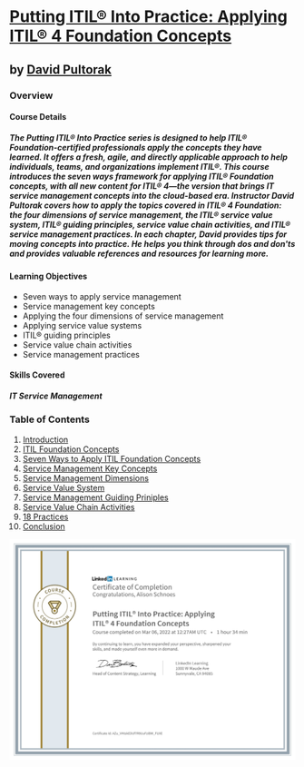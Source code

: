 # [Putting ITIL® Into Practice: Applying ITIL® 4 Foundation Concepts](https://www.linkedin.com/learning/putting-itil-into-practice-applying-itil-4-foundation-concepts/itil-4-in-the-real-world?autoplay=true)
## by [David Pultorak](https://www.linkedin.com/in/davidpultorak)

### Overview
#### Course Details
##### The Putting ITIL® Into Practice series is designed to help ITIL® Foundation-certified professionals apply the concepts they have learned. It offers a fresh, agile, and directly applicable approach to help individuals, teams, and organizations implement ITIL®. This course introduces the seven ways framework for applying ITIL® Foundation concepts, with all new content for ITIL® 4—the version that brings IT service management concepts into the cloud-based era. Instructor David Pultorak covers how to apply the topics covered in ITIL® 4 Foundation: the four dimensions of service management, the ITIL® service value system, ITIL® guiding principles, service value chain activities, and ITIL® service management practices. In each chapter, David provides tips for moving concepts into practice. He helps you think through dos and don'ts and provides valuable references and resources for learning more.
#### Learning Objectives
+ Seven ways to apply service management
+ Service management key concepts
+ Applying the four dimensions of service management
+ Applying service value systems
+ ITIL® guiding principles
+ Service value chain activities
+ Service management practices
#### Skills Covered
##### IT Service Management

### Table of Contents
1. [Introduction](https://github.com/hallan6749/LinkedIn-Learning/blob/main/Putting%20ITIL%C2%AE%20Into%20Practice%20Applying%20ITIL%C2%AE%204%20Foundation%20Concepts/Introduction.txt)
2. [ITIL Foundation Concepts](https://github.com/hallan6749/LinkedIn-Learning/blob/main/Putting%20ITIL%C2%AE%20Into%20Practice%20Applying%20ITIL%C2%AE%204%20Foundation%20Concepts/ITIL%20Foundation%20Concepts.txt)
3. [Seven Ways to Apply ITIL Foundation Concepts](https://github.com/hallan6749/LinkedIn-Learning/blob/main/Putting%20ITIL%C2%AE%20Into%20Practice%20Applying%20ITIL%C2%AE%204%20Foundation%20Concepts/Seven%20Ways%20to%20Apply%20ITIL%20Foundation%20Concepts.txt)
4. [Service Management Key Concepts](https://github.com/hallan6749/LinkedIn-Learning/blob/main/Putting%20ITIL%C2%AE%20Into%20Practice%20Applying%20ITIL%C2%AE%204%20Foundation%20Concepts/Service%20Management%20Key%20Concepts.txt)
5. [Service Management Dimensions](https://github.com/hallan6749/LinkedIn-Learning/blob/main/Putting%20ITIL%C2%AE%20Into%20Practice%20Applying%20ITIL%C2%AE%204%20Foundation%20Concepts/Service%20Management%20Dimensions.txt)
6. [Service Value System](https://github.com/hallan6749/LinkedIn-Learning/blob/main/Putting%20ITIL%C2%AE%20Into%20Practice%20Applying%20ITIL%C2%AE%204%20Foundation%20Concepts/Service%20Value%20System.txt)
7. [Service Management Guiding Priniples](https://github.com/hallan6749/LinkedIn-Learning/blob/main/Putting%20ITIL%C2%AE%20Into%20Practice%20Applying%20ITIL%C2%AE%204%20Foundation%20Concepts/Service%20Management%20Guiding%20Priniciples.txt)
8. [Service Value Chain Activities](https://github.com/hallan6749/LinkedIn-Learning/blob/main/Putting%20ITIL%C2%AE%20Into%20Practice%20Applying%20ITIL%C2%AE%204%20Foundation%20Concepts/Service%20Value%20Chain%20Activities.txt)
9. [18 Practices](https://github.com/hallan6749/LinkedIn-Learning/blob/main/Putting%20ITIL%C2%AE%20Into%20Practice%20Applying%20ITIL%C2%AE%204%20Foundation%20Concepts/18%20Practices.txt)
10. [Conclusion](https://github.com/hallan6749/LinkedIn-Learning/blob/main/Putting%20ITIL%C2%AE%20Into%20Practice%20Applying%20ITIL%C2%AE%204%20Foundation%20Concepts/Conclusion.txt)

![Image](https://github.com/hallan6749/LinkedIn-Learning/blob/main/Putting%20ITIL%C2%AE%20Into%20Practice%20Applying%20ITIL%C2%AE%204%20Foundation%20Concepts/ITIL4CertificateImage.jpg)

